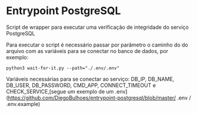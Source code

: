 # Entrypoint PostgreSQL

Script de wrapper para executar uma verificação de integridade do serviço PostgreSQL

Para executar o script é necessário passar por parâmetro o caminho do do arquivo com as variáveis para se conectar no banco de dados, por exemplo:

```
python3 wait-for-it.py --path="./.env/.env"
```

Variáveis necessárias para se conectar ao serviço: DB_IP, DB_NAME, DB_USER, DB_PASSWORD, CMD_APP, CONNECT_TIMEOUT e CHECK_SERVICE,[segue um exemplo de um .env](https://github.com/DiegoBulhoes/entrypoint-postgresql/blob/master/ .env / .env.example)

